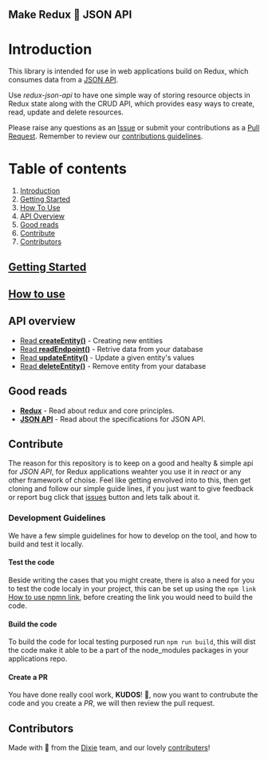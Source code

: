 Make Redux 💜 JSON API
----------------------

# Introduction
This library is intended for use in web applications build on Redux, which consumes data from a [JSON API](http://jsonapi.org/).

Use _redux-json-api_ to have one simple way of storing resource objects in Redux state along with the CRUD API, which provides easy ways to create, read, update and delete resources.

Please raise any questions as an [Issue](issues) or submit your contributions as a [Pull Request](pulls). Remember to review our [contributions guidelines](CONTRIBUTING.md).

# Table of contents
1. [Introduction](#introduction)
1. [Getting Started](#getting-started)
1. [How To Use](#how-to-use)
1. [API Overview](#api-overview)
1. [Good reads](#good-reads)
1. [Contribute](#contribute)
1. [Contributors](#contributors)

## [Getting Started](docs/GettingStarted.md)
## [How to use](docs/HowToUse.md)
## API overview
- [Read __createEntity()__](docs/apis/createEntity.md) - Creating new entities
- [Read __readEndpoint()__](docs/apis/readEndpoint.md) - Retrive data from your database
- [Read __updateEntity()__](docs/apis/updateEntity.md) - Update a given entity's values
- [Read __deleteEntity()__](docs/apis/deleteEntity.md) - Remove entity from your database

## Good reads
- [__Redux__](http://www.github.com) - Read about redux and core principles.
- [__JSON API__](http://www.jsonapi.org/) - Read about the specifications for JSON API.

## Contribute
The reason for this repository is to keep on a good and healty & simple api for _JSON API_, for Redux applications weahter you use it in _react_ or any other framework of choise. Feel like getting envolved into to this, then get cloning and follow our simple guide lines, if you just want to give feedback or report bug click that [issues](https://github.com/dixieio/redux-json-api/issues) button and lets talk about it.

### Development Guidelines
We have a few simple guidelines for how to develop on the tool, and how to build and test it locally.
#### Test the code
Beside writing the cases that you might create, there is also a need for you to test the code localy in your project, this can be set up using the `npm link` [How to use npmn link](https://docs.npmjs.com/cli/link), before creating the link you would need to build the code.

#### Build the code
To build the code for local testing purposed run `npm run build`, this will dist the code make it able to be a part of the node_modules packages in your applications repo.

#### Create a PR
You have done really cool work, __KUDOS__! 🎉, now you want to contrubute the code and you create a _PR_, we will then review the pull request.

## Contributors
Made with 💜 from the [Dixie](http://www.dixie.io) team, and our lovely [contributers](graphs/contributors)!

